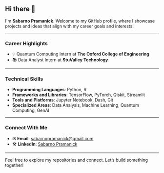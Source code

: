 ## Hi there 👋

I'm **Sabarno Pramanick**. Welcome to my GitHub profile, where I showcase projects and ideas that align with my career goals and interests!

---

### Career Highlights

- 💡 Quantum Computing Intern at **The Oxford College of Engineering**
- 📚 Data Analyst Intern at **StuValley Technology**

---

### Technical Skills

- **Programming Languages**: Python, R
- **Frameworks and Libraries**: TensorFlow, PyTorch, Qiskit, Streamlit
- **Tools and Platforms**: Jupyter Notebook, Dash, Git
- **Specialized Areas**: Data Analysis, Machine Learning, Quantum Computing, GenAI

---

### Connect With Me

- ✉ **Email**: [sabarnopramanick@gmail.com](mailto:sabarnopramanick@gmail.com)
- 🛠️ **LinkedIn**: [Sabarno Pramanick](https://www.linkedin.com/in/sabarno-pramanick-8398a7277/)

---

Feel free to explore my repositories and connect. Let’s build something together!
